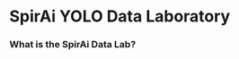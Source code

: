 <div>
      <h1>SpirAi YOLO Data Laboratory</h1>
  <div>
    <h3>What is the SpirAi Data Lab?</h3>
    <p></p>
  </div>
  <div></div>
</div>
